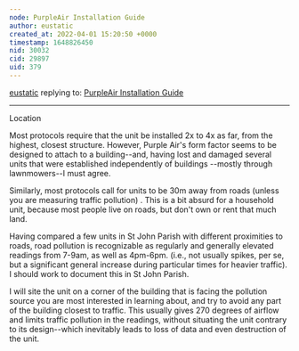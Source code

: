 ```yaml
---
node: PurpleAir Installation Guide
author: eustatic
created_at: 2022-04-01 15:20:50 +0000
timestamp: 1648826450
nid: 30032
cid: 29897
uid: 379
---
```




[eustatic](../profile/eustatic) replying to: [PurpleAir Installation Guide](../notes/tylerknight/02-18-2022/purpleair-installation-guide)

----
Location

Most protocols require that the unit be installed 2x to 4x as far, from the highest, closest structure.  However, Purple Air's form factor seems to be designed to attach to a building--and, having lost and damaged several units that were established independently of buildings --mostly through lawnmowers--I must agree. 

Similarly, most protocols call for units to be 30m away from roads (unless you are measuring traffic pollution) . This is a bit absurd for a household unit, because most people live on roads, but don't own or rent that much land.  

Having compared a few units in St John Parish with different proximities to roads, road pollution is recognizable as regularly and generally elevated readings from 7-9am, as well as 4pm-6pm.  (i.e., not usually spikes, per se, but a significant general increase during particular times for heavier traffic).  I should work to document this in St John Parish. 

I will site the unit on a corner of the building that is facing the pollution source you are most interested in learning about, and try to avoid any part of the building closest to traffic.  This usually gives 270 degrees of airflow and limits traffic pollution in the readings, without situating the unit contrary to its design--which inevitably leads to loss of data and even destruction of the unit. 